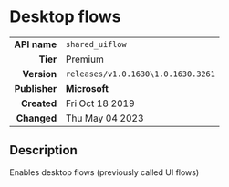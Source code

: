 # Desktop flows
| | |
|-:|-|
|**API name**|`shared_uiflow`|
|**Tier**|Premium|
|**Version**|`releases/v1.0.1630\1.0.1630.3261`|
|**Publisher**|**Microsoft**|
|**Created**|Fri Oct 18 2019|
|**Changed**|Thu May 04 2023|

## Description
Enables desktop flows (previously called UI flows)
